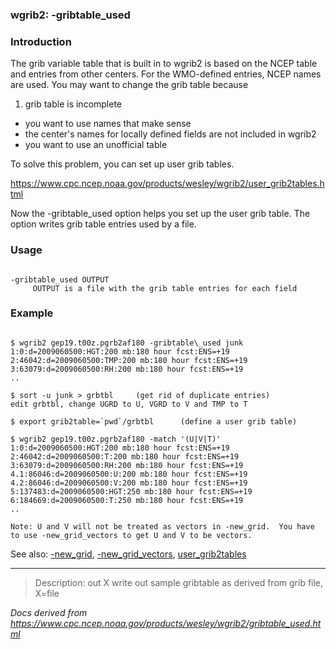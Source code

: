 
### wgrib2: -gribtable\_used



### Introduction



The grib variable table that is built in to wgrib2 is based on the NCEP table
and entries from other centers. For the WMO-defined entries, NCEP
names are used. You may want to change the grib table because

1. grib table is incomplete
- you want to use names that make sense
- the center's names for locally defined fields are not included in wgrib2
- you want to use an unofficial table



To solve this problem, you can set up user grib tables. 


<https://www.cpc.ncep.noaa.gov/products/wesley/wgrib2/user_grib2tables.html>

Now the -gribtable\_used option helps you set up the user
grib table. The option writes grib table entries used by a file.

### Usage




```

-gribtable_used OUTPUT
     OUTPUT is a file with the grib table entries for each field

```

### Example




```

$ wgrib2 gep19.t00z.pgrb2af180 -gribtable\_used junk
1:0:d=2009060500:HGT:200 mb:180 hour fcst:ENS=+19
2:46042:d=2009060500:TMP:200 mb:180 hour fcst:ENS=+19
3:63079:d=2009060500:RH:200 mb:180 hour fcst:ENS=+19
..

$ sort -u junk > grbtbl     (get rid of duplicate entries)
edit grbtbl, change UGRD to U, VGRD to V and TMP to T

$ export grib2table=`pwd`/grbtbl      (define a user grib table)

$ wgrib2 gep19.t00z.pgrb2af180 -match '(U|V|T)'
1:0:d=2009060500:HGT:200 mb:180 hour fcst:ENS=+19
2:46042:d=2009060500:T:200 mb:180 hour fcst:ENS=+19
3:63079:d=2009060500:RH:200 mb:180 hour fcst:ENS=+19
4.1:86046:d=2009060500:U:200 mb:180 hour fcst:ENS=+19
4.2:86046:d=2009060500:V:200 mb:180 hour fcst:ENS=+19
5:137483:d=2009060500:HGT:250 mb:180 hour fcst:ENS=+19
6:184669:d=2009060500:T:250 mb:180 hour fcst:ENS=+19
..

Note: U and V will not be treated as vectors in -new_grid.  You have
to use -new_grid_vectors to get U and V to be vectors.

```


See also: [-new\_grid](./new_grid.html), 
[-new\_grid\_vectors](./new_grid_vectors.html), 
 [user\_grib2tables](https://www.cpc.ncep.noaa.gov/products/wesley/wgrib2/user_grib2tables.html)














----

>Description: out   X      write out sample gribtable as derived from grib file, X=file

_Docs derived from <https://www.cpc.ncep.noaa.gov/products/wesley/wgrib2/gribtable_used.html>_